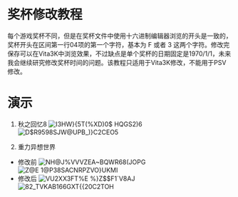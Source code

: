 # 奖杯修改教程
每个游戏奖杯不同，但是在奖杯文件中使用十六进制编辑器浏览的开头是一致的，奖杯开头在区间第一行04项的第一个字符，基本为 F 或者 3 这两个字符。修改完保存可以在Vita3K中浏览效果，不过缺点是单个奖杯的日期固定是1970/1/1，未来我会继续研究修改奖杯时间的问题。该教程只适用于Vita3K修改，不能用于PSV修改。

# 演示
1. 秋之回忆8
![I3HW}{5T(%XD)0$ HQGS2)6](https://user-images.githubusercontent.com/61804715/134748321-568ba06a-d757-477b-8595-24148ed9d112.png)
![D$R9598SJW@UPB_)}C2CEO5](https://user-images.githubusercontent.com/61804715/134748436-38d512ff-9d3d-48fe-afed-1d16963c48c2.png)

2. 重力异想世界
- 修改前
![NH@J%VVVZEA~BQWR68(JOPG](https://user-images.githubusercontent.com/61804715/134748607-ee706c7c-424a-4a8e-846e-2b5e46c98b11.png)
![Z@E 1@P38SACNRPZVO}UKMI](https://user-images.githubusercontent.com/61804715/134748317-9c5af35b-976c-48ac-a35a-008f0831fb0d.png)
- 修改后
![VU2XX3FT%E %}Z$$F1`V8AJ](https://user-images.githubusercontent.com/61804715/134748631-b9d876a7-3346-44c3-b1a3-76da23f9193e.png)
![82_TVKAB166GXT{{20C2TOH](https://user-images.githubusercontent.com/61804715/134748613-b7017b81-b783-4935-969d-25ace6a893fc.png)
